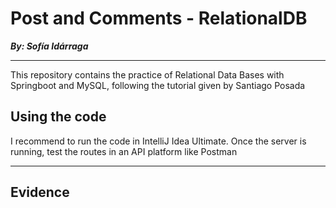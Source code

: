 # Post and Comments - RelationalDB

**_By: Sofía Idárraga_**


---
This repository contains the practice of Relational Data Bases with Springboot and MySQL,
following the tutorial given by Santiago Posada 

## Using the code

I recommend to run the code in IntelliJ Idea Ultimate. Once the server is running, test the routes
in an API platform like Postman

---

## Evidence
